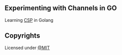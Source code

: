## Experimenting with Channels in GO

Learning [CSP](https://en.wikipedia.org/wiki/Communicating_sequential_processes#:~:text=In%20computer%20science%2C%20communicating%20sequential,on%20message%20passing%20via%20channels.) in Golang

## Copyrights

Licensed under [@MIT](./LICENSE)

